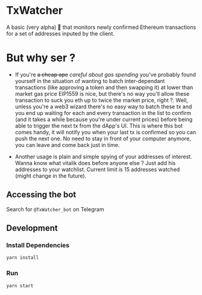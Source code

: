 # TxWatcher

A basic (very alpha) 🤖 that monitors newly confirmed Ethereum transactions for a set of addresses inputed by the client.

# But why ser ?

- If you're ~~a cheap ape~~ _careful about gas spending_ you've probably found yourself in the situation of wanting to batch inter-dependant transactions (like approving a token and then swapping it) at lower than market gas price EIP1559 is nice, but there's no way you'll allow these transaction to suck you eth up to twice the market price, right ?.
  Well, unless you're a web3 wizard there's no easy way to batch these tx and you end up waiting for each and every transaction in the list to confirm (and it takes a while because you're under current prices) before being able to trigger the next tx from the dApp's UI.
  This is where this bot comes handy, it will notify you when your last tx is confirmed so you can push the next one. No need to stay in front of your computer anymore, you can leave and come back just in time.

- Another usage is plain and simple spying of your addresses of interest. Wanna know what vitalik does before anyone else ? Just add his addresses to your watchlist.
  Current limit is 15 addresses watched (might change in the future).

## Accessing the bot

Search for `@TxWatcher_bot` on Telegram

## Development

### Install Dependencies

```bash
yarn install
```

### Run

```bash
yarn start
```
